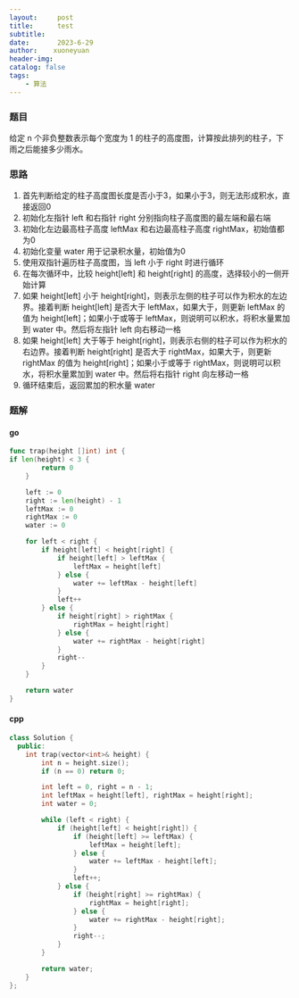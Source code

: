 ```yaml
---
layout:     post
title:      test
subtitle:   
date:       2023-6-29
author:    xuoneyuan
header-img: 
catalog: false
tags:
    - 算法
---
```


### 题目
给定 n 个非负整数表示每个宽度为 1 的柱子的高度图，计算按此排列的柱子，下雨之后能接多少雨水。

### 思路
1. 首先判断给定的柱子高度图长度是否小于3，如果小于3，则无法形成积水，直接返回0
2. 初始化左指针 left 和右指针 right 分别指向柱子高度图的最左端和最右端
3. 初始化左边最高柱子高度 leftMax 和右边最高柱子高度 rightMax，初始值都为0
4. 初始化变量 water 用于记录积水量，初始值为0
5. 使用双指针遍历柱子高度图，当 left 小于 right 时进行循环
6. 在每次循环中，比较 height[left] 和 height[right] 的高度，选择较小的一侧开始计算
7. 如果 height[left] 小于 height[right]，则表示左侧的柱子可以作为积水的左边界。接着判断 height[left] 是否大于 leftMax，如果大于，则更新 leftMax 的值为 height[left]；如果小于或等于 leftMax，则说明可以积水，将积水量累加到 water 中。然后将左指针 left 向右移动一格
8. 如果 height[left] 大于等于 height[right]，则表示右侧的柱子可以作为积水的右边界。接着判断 height[right] 是否大于 rightMax，如果大于，则更新 rightMax 的值为 height[right]；如果小于或等于 rightMax，则说明可以积水，将积水量累加到 water 中。然后将右指针 right 向左移动一格
9. 循环结束后，返回累加的积水量 water

### 题解
#### go
~~~go
func trap(height []int) int {
if len(height) < 3 {
        return 0
    }

    left := 0
    right := len(height) - 1
    leftMax := 0
    rightMax := 0
    water := 0

    for left < right {
        if height[left] < height[right] {
            if height[left] > leftMax {
                leftMax = height[left]
            } else {
                water += leftMax - height[left]
            }
            left++
        } else {
            if height[right] > rightMax {
                rightMax = height[right]
            } else {
                water += rightMax - height[right]
            }
            right--
        }
    }

    return water
}
~~~
#### cpp
~~~cpp
class Solution {
  public:
    int trap(vector<int>& height) {
        int n = height.size();
        if (n == 0) return 0;

        int left = 0, right = n - 1;
        int leftMax = height[left], rightMax = height[right];
        int water = 0;

        while (left < right) {
            if (height[left] < height[right]) {
                if (height[left] >= leftMax) {
                    leftMax = height[left];
                } else {
                    water += leftMax - height[left];
                }
                left++;
            } else {
                if (height[right] >= rightMax) {
                    rightMax = height[right];
                } else {
                    water += rightMax - height[right];
                }
                right--;
            }
        }

        return water;
    }
};
~~~
